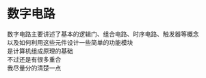 ---
---

# 数字电路

数字电路主要讲述了基本的逻辑门、组合电路、时序电路、触发器等概念\
以及如何利用这些元件设计一些简单的功能模块\
是计算机组成原理的基础\
不过还是有很多重合\
我尽量分的清楚一点
